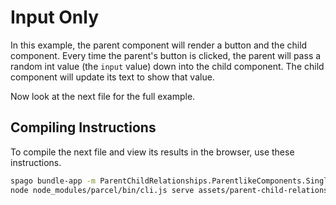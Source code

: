 # Input Only

In this example, the parent component will render a button and the child component. Every time the parent's button is clicked, the parent will pass a random int value (the `input` value) down into the child component. The child component will update its text to show that value.

Now look at the next file for the full example.

## Compiling Instructions

To compile the next file and view its results in the browser, use these instructions.

```bash
spago bundle-app -m ParentChildRelationships.ParentlikeComponents.SingleChild.InputOnly -t assets/parent-child-relationships/parentlike-components/single-child/parent-input-only.js
node node_modules/parcel/bin/cli.js serve assets/parent-child-relationships/parentlike-components/single-child/parent-input-only.html -o parent-input-only--parcelified.html --open
```
